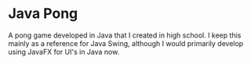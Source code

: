 # Java Pong
A pong game developed in Java that I created in high school. I keep this mainly as a reference for Java Swing, although I would primarily develop using JavaFX for UI's in Java now.
